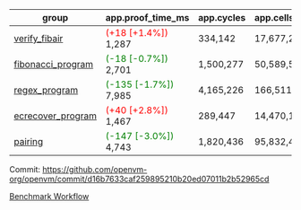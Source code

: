 | group | app.proof_time_ms | app.cycles | app.cells_used | leaf.proof_time_ms | leaf.cycles | leaf.cells_used |
| -- | -- | -- | -- | -- | -- | -- |
| [verify_fibair](https://github.com/openvm-org/openvm/blob/benchmark-results/benchmarks-pr/1592/verify_fibair-d16b7633caf259895210b20ed07011b2b52965cd.md) |<span style='color: red'>(+18 [+1.4%])</span> 1,287 |  334,142 |  17,677,298 |- | - | - |
| [fibonacci_program](https://github.com/openvm-org/openvm/blob/benchmark-results/benchmarks-pr/1592/fibonacci-d16b7633caf259895210b20ed07011b2b52965cd.md) |<span style='color: green'>(-18 [-0.7%])</span> 2,701 |  1,500,277 |  50,589,503 |- | - | - |
| [regex_program](https://github.com/openvm-org/openvm/blob/benchmark-results/benchmarks-pr/1592/regex-d16b7633caf259895210b20ed07011b2b52965cd.md) |<span style='color: green'>(-135 [-1.7%])</span> 7,985 |  4,165,226 |  166,511,152 |- | - | - |
| [ecrecover_program](https://github.com/openvm-org/openvm/blob/benchmark-results/benchmarks-pr/1592/ecrecover-d16b7633caf259895210b20ed07011b2b52965cd.md) |<span style='color: red'>(+40 [+2.8%])</span> 1,467 |  289,447 |  14,470,186 |- | - | - |
| [pairing](https://github.com/openvm-org/openvm/blob/benchmark-results/benchmarks-pr/1592/pairing-d16b7633caf259895210b20ed07011b2b52965cd.md) |<span style='color: green'>(-147 [-3.0%])</span> 4,743 |  1,820,436 |  95,832,407 |- | - | - |


Commit: https://github.com/openvm-org/openvm/commit/d16b7633caf259895210b20ed07011b2b52965cd

[Benchmark Workflow](https://github.com/openvm-org/openvm/actions/runs/14541148183)
